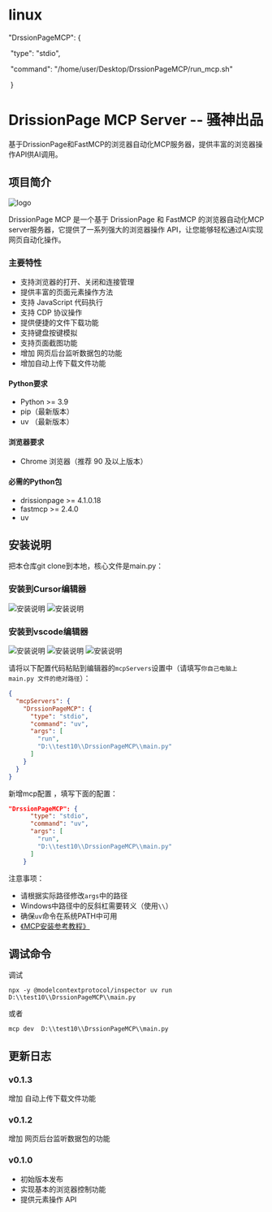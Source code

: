 # linux

"DrssionPageMCP": {

​      "type": "stdio",

​      "command": "/home/user/Desktop/DrssionPageMCP/run_mcp.sh"

​    }



# DrissionPage MCP Server -- 骚神出品

基于DrissionPage和FastMCP的浏览器自动化MCP服务器，提供丰富的浏览器操作API供AI调用。

## 项目简介
![logo](img/DrissionPageMCP-logo.png)

DrissionPage MCP  是一个基于 DrissionPage 和 FastMCP 的浏览器自动化MCP server服务器，它提供了一系列强大的浏览器操作 API，让您能够轻松通过AI实现网页自动化操作。

### 主要特性

- 支持浏览器的打开、关闭和连接管理
- 提供丰富的页面元素操作方法
- 支持 JavaScript 代码执行
- 支持 CDP 协议操作
- 提供便捷的文件下载功能
- 支持键盘按键模拟
- 支持页面截图功能
- 增加 网页后台监听数据包的功能
- 增加自动上传下载文件功能

#### Python要求
- Python >= 3.9
- pip（最新版本）
- uv （最新版本）


#### 浏览器要求
- Chrome 浏览器（推荐 90 及以上版本）


#### 必需的Python包
- drissionpage >= 4.1.0.18
- fastmcp >= 2.4.0
- uv

## 安装说明
把本仓库git clone到本地，核心文件是main.py：

### 安装到Cursor编辑器

![安装说明](img/install_to_Cursor1.png)
![安装说明](img/install_to_cursor2.png)

### 安装到vscode编辑器

![安装说明](img/install_to_vscode0.png)
![安装说明](img/install_to_vscode1.png)
![安装说明](img/install_to_vscode2.png)


请将以下配置代码粘贴到编辑器的`mcpServers`设置中（请填写`你自己电脑上 main.py 文件的绝对路径`）：

```json
{
  "mcpServers": {
    "DrssionPageMCP": {
      "type": "stdio",
      "command": "uv",
      "args": [
        "run",
        "D:\\test10\\DrssionPageMCP\\main.py"
      ]
    }
  }
}
```
新增mcp配置 ，填写下面的配置：
``` json
"DrssionPageMCP": {
      "type": "stdio",
      "command": "uv",
      "args": [
        "run",
        "D:\\test10\\DrssionPageMCP\\main.py"
      ]
    } 
```

注意事项：
- 请根据实际路径修改`args`中的路径
- Windows中路径中的反斜杠需要转义（使用`\\`）
- 确保`uv`命令在系统PATH中可用
- [《MCP安装参考教程》](https://docs.trae.ai/ide/model-context-protocol)


## 调试命令

调试
```
npx -y @modelcontextprotocol/inspector uv run D:\\test10\\DrssionPageMCP\\main.py
```
或者
```
mcp dev  D:\\test10\\DrssionPageMCP\\main.py
```

## 更新日志
### v0.1.3
增加 自动上传下载文件功能
### v0.1.2
增加 网页后台监听数据包的功能

### v0.1.0

- 初始版本发布
- 实现基本的浏览器控制功能
- 提供元素操作 API
